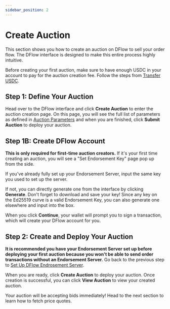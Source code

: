 ```yaml
---
sidebar_position: 2
---
```


# Create Auction

This section shows you how to create an auction on DFlow to sell your order flow. The DFlow interface is designed to make this entire process highly intuitive.

Before creating your first auction, make sure to have enough USDC in your account to pay for the auction creation fee. Follow the steps from [Transfer USDC](/docs/guides/general/depositing-withdrawing.md).

## Step 1: Define Your Auction

Head over to the DFlow interface and click **Create Auction** to enter the auction creation page. On this page, you will see the full list of parameters as defined in [Auction Parameters](/docs/concepts/core/decentralized-auctions/auction-parameters.md) and when you are finished, click **Submit Auction** to deploy your auction.

## Step 1B: Create DFlow Account

**This is only required for first-time auction creators.** If it's your first time creating an auction, you will see a "Set Endorsement Key" page pop up from the side.

If you've already fully set up your Endorsement Server, input the same key you used to set up the server.

If not, you can directly generate one from the interface by clicking **Generate**. Don't forget to download and save your key! Since any key on the Ed25519 curve is a valid Endorsement Key, you can also generate one elsewhere and input into the box.

When you click **Continue**, your wallet will prompt you to sign a transaction, which will create your DFlow account for you.

## Step 2: Create and Deploy Your Auction

**It is recommended you have your Endorsement Server set up before deploying your first auction because you won't be able to send order transactions without an Endorsement Server.** Go back to the previous step to [Set Up DFlow Endrosement Server](/docs/guides/ofs/setting-up-an-endorsement-server.md).

When you are ready, click **Create Auction** to deploy your auction. Once creation is successful, you can click **View Auction** to view your created auction.

Your auction will be accepting bids immediately! Head to the next section to learn how to fetch price quotes.

<!-- Insert short video tutorial / screen recording of someone going through the entire process  -->
